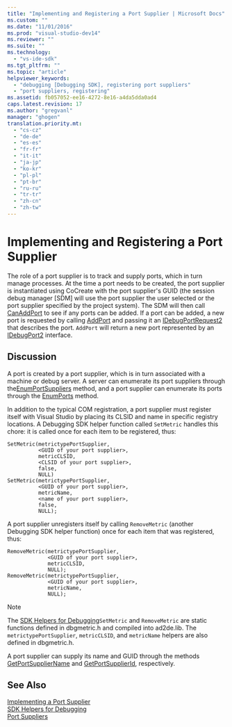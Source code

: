 ```yaml
---
title: "Implementing and Registering a Port Supplier | Microsoft Docs"
ms.custom: ""
ms.date: "11/01/2016"
ms.prod: "visual-studio-dev14"
ms.reviewer: ""
ms.suite: ""
ms.technology: 
  - "vs-ide-sdk"
ms.tgt_pltfrm: ""
ms.topic: "article"
helpviewer_keywords: 
  - "debugging [Debugging SDK], registering port suppliers"
  - "port suppliers, registering"
ms.assetid: fb057052-ee16-4272-8e16-a4da5dda0ad4
caps.latest.revision: 17
ms.author: "gregvanl"
manager: "ghogen"
translation.priority.mt: 
  - "cs-cz"
  - "de-de"
  - "es-es"
  - "fr-fr"
  - "it-it"
  - "ja-jp"
  - "ko-kr"
  - "pl-pl"
  - "pt-br"
  - "ru-ru"
  - "tr-tr"
  - "zh-cn"
  - "zh-tw"
---
```

# Implementing and Registering a Port Supplier
The role of a port supplier is to track and supply ports, which in turn manage processes. At the time a port needs to be created, the port supplier is instantiated using CoCreate with the port supplier's GUID (the session debug manager [SDM] will use the port supplier the user selected or the port supplier specified by the project system). The SDM will then call [CanAddPort](../../extensibility/debugger/reference/idebugportsupplier2-canaddport.md) to see if any ports can be added. If a port can be added, a new port is requested by calling [AddPort](../../extensibility/debugger/reference/idebugportsupplier2-addport.md) and passing it an [IDebugPortRequest2](../../extensibility/debugger/reference/idebugportrequest2.md) that describes the port. `AddPort` will return a new port represented by an [IDebugPort2](../../extensibility/debugger/reference/idebugport2.md) interface.  
  
## Discussion  
 A port is created by a port supplier, which is in turn associated with a machine or debug server. A server can enumerate its port suppliers through the[EnumPortSuppliers](../../extensibility/debugger/reference/idebugcoreserver2-enumportsuppliers.md) method, and a port supplier can enumerate its ports through the [EnumPorts](../../extensibility/debugger/reference/idebugportsupplier2-enumports.md) method.  
  
 In addition to the typical COM registration, a port supplier must register itself with Visual Studio by placing its CLSID and name in specific registry locations. A Debugging SDK helper function called `SetMetric` handles this chore: it is called once for each item to be registered, thus:  
  
```cpp#  
SetMetric(metrictypePortSupplier,  
          <GUID of your port supplier>,  
          metricCLSID,  
          <CLSID of your port supplier>,  
          false,  
          NULL)  
SetMetric(metrictypePortSupplier,  
          <GUID of your port supplier>,  
          metricName,  
          <name of your port supplier>,  
          false,  
          NULL);  
```  
  
 A port supplier unregisters itself by calling `RemoveMetric` (another Debugging SDK helper function) once for each item that was registered, thus:  
  
```cpp#  
RemoveMetric(metrictypePortSupplier,  
             <GUID of your port supplier>,  
             metricCLSID,  
             NULL);  
RemoveMetric(metrictypePortSupplier,  
             <GUID of your port supplier>,  
             metricName,  
             NULL);  
```  
  
> [!NOTE]
>  The [SDK Helpers for Debugging](../../extensibility/debugger/reference/sdk-helpers-for-debugging.md)`SetMetric` and `RemoveMetric` are static functions defined in dbgmetric.h and compiled into ad2de.lib. The `metrictypePortSupplier`, `metricCLSID`, and `metricName` helpers are also defined in dbgmetric.h.  
  
 A port supplier can supply its name and GUID through the methods [GetPortSupplierName](../../extensibility/debugger/reference/idebugportsupplier2-getportsuppliername.md) and [GetPortSupplierId](../../extensibility/debugger/reference/idebugportsupplier2-getportsupplierid.md), respectively.  
  
## See Also  
 [Implementing a Port Supplier](../../extensibility/debugger/implementing-a-port-supplier.md)   
 [SDK Helpers for Debugging](../../extensibility/debugger/reference/sdk-helpers-for-debugging.md)   
 [Port Suppliers](../../extensibility/debugger/port-suppliers.md)